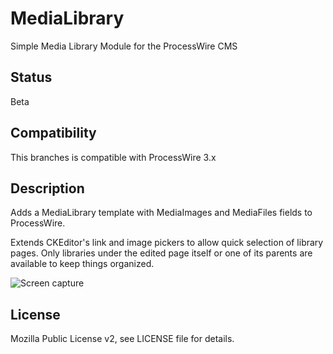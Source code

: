 # MediaLibrary
Simple Media Library Module for the ProcessWire CMS

## Status

Beta

## Compatibility

This branches is compatible with ProcessWire 3.x

## Description

Adds a MediaLibrary template with MediaImages and MediaFiles fields to ProcessWire.

Extends CKEditor's link and image pickers to allow quick selection of library pages. Only libraries under the edited page itself or one of its parents are available to keep things organized.

![Screen capture](https://bitpoet.github.io/img/medialibrarycapture.gif)

## License

Mozilla Public License v2, see LICENSE file for details.
